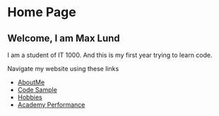 # Home Page
## Welcome, I am Max Lund

I am a student of IT 1000. And this is my first year trying to learn code.

Navigate my website using these links

* [AboutMe](./aboutme.md)
* [Code Sample](./code_sample.md)
* [Hobbies](./hobby.md)
* [Academy Performance](./marks.md)
